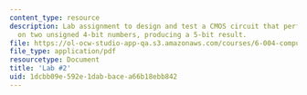 ```yaml
---
content_type: resource
description: Lab assignment to design and test a CMOS circuit that performs addition
  on two unsigned 4-bit numbers, producing a 5-bit result.
file: https://ol-ocw-studio-app-qa.s3.amazonaws.com/courses/6-004-computation-structures-spring-2009/1dcbb09e592e1dabbacea66b18ebb842_MIT6_004s09_lab02.pdf
file_type: application/pdf
resourcetype: Document
title: 'Lab #2'
uid: 1dcbb09e-592e-1dab-bace-a66b18ebb842
---
```

